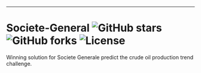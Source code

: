 
------------------------------------------------------------


# Societe-General ![GitHub stars](https://img.shields.io/github/stars/benedekrozemberczki/Societe-General.svg?style=plastic) ![GitHub forks](https://img.shields.io/github/forks/benedekrozemberczki/Societe-General.svg?color=blue&style=plastic) ![License](https://img.shields.io/github/license/benedekrozemberczki/Societe-General.svg?color=blue&style=plastic)
Winning solution for Societe Generale predict the crude oil production trend challenge. 
